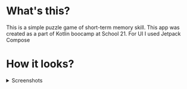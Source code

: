 # What's this?
This is a simple puzzle game of short-term memory skill. This app was created as a part of Kotlin boocamp at School 21.
For UI I used Jetpack Compose
# How it looks?
<details>
  <summary>Screenshots</summary>
  ### Main menu
  ![image](https://github.com/Spaigou/SimonGame/assets/101858187/b188a380-7f99-4b70-b40c-aa14c38506c8)
  ### Game screen
  ![image](https://github.com/Spaigou/SimonGame/assets/101858187/e074f7e0-940f-4428-bfca-18f1f5c6573c)
</details>
